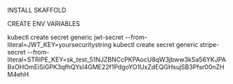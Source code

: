INSTALL SKAFFOLD

CREATE ENV VARIABLES

kubectl create secret generic jwt-secret --from-literal=JWT_KEY=yoursecuritystring
kubectl create secret generic stripe-secret --from-literal=STRIPE_KEY=sk_test_51NJZBNCcPKPAocU8qW3jbww3kSa56YKJPABxOHOmEiSiGPK3qfhQYsI4GME22f1PdgoYO1UxZdEQGHsujSB3Pfsr00nZHM4ehH